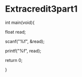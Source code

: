 # Extracredit3part1
int main(void){

float read;

scanf("%f", &read);

printf("%f", read);

return 0;

}
